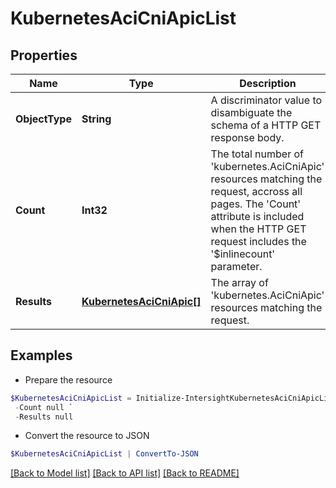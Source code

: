 # KubernetesAciCniApicList
## Properties

Name | Type | Description | Notes
------------ | ------------- | ------------- | -------------
**ObjectType** | **String** | A discriminator value to disambiguate the schema of a HTTP GET response body. | 
**Count** | **Int32** | The total number of &#39;kubernetes.AciCniApic&#39; resources matching the request, accross all pages. The &#39;Count&#39; attribute is included when the HTTP GET request includes the &#39;$inlinecount&#39; parameter. | [optional] 
**Results** | [**KubernetesAciCniApic[]**](KubernetesAciCniApic.md) | The array of &#39;kubernetes.AciCniApic&#39; resources matching the request. | [optional] 

## Examples

- Prepare the resource
```powershell
$KubernetesAciCniApicList = Initialize-IntersightKubernetesAciCniApicList  -ObjectType null `
 -Count null `
 -Results null
```

- Convert the resource to JSON
```powershell
$KubernetesAciCniApicList | ConvertTo-JSON
```

[[Back to Model list]](../README.md#documentation-for-models) [[Back to API list]](../README.md#documentation-for-api-endpoints) [[Back to README]](../README.md)

